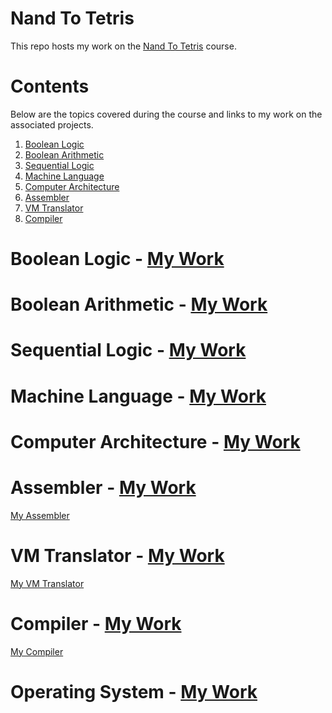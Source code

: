 # Nand To Tetris

This repo hosts my work on the [Nand To Tetris](https://www.nand2tetris.org/) course.

# Contents

Below are the topics covered during the course and links to my work on the associated projects.

1. [Boolean Logic](#Boolean-Logic)
2. [Boolean Arithmetic](#Boolean-Arithmetic)
3. [Sequential Logic](#Sequential-Logic)
4. [Machine Language](#Machine-Language)
5. [Computer Architecture](#Computer-Architecture)
6. [Assembler](#Assembler)
7. [VM Translator](#VM-Translator)
8. [Compiler](#Compiler)

# Boolean Logic - [My Work](01/)

# Boolean Arithmetic - [My Work](02/)

# Sequential Logic - [My Work](03/)

# Machine Language - [My Work](04/)

# Computer Architecture - [My Work](05/)

# Assembler - [My Work](assembler/)

[My Assembler](assembler/)

# VM Translator - [My Work](vm_translator/)

[My VM Translator](vm_translator/)

# Compiler - [My Work](compiler/)

[My Compiler](compiler/)

# Operating System - [My Work](jack_os/)
